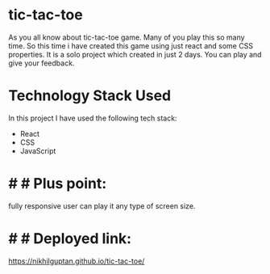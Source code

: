 # tic-tac-toe

As you all know about tic-tac-toe game. Many of you play this so many time. So this time i have created this game using just react and some CSS properties. It is a solo project which created in just 2 days. You can play and give your feedback.


# Technology Stack Used
In this project I have used the following tech stack:
* React
* CSS
* JavaScript


# # # Plus point:

fully responsive user can play it any type of screen size.

# # # Deployed link:

https://nikhilguptan.github.io/tic-tac-toe/
